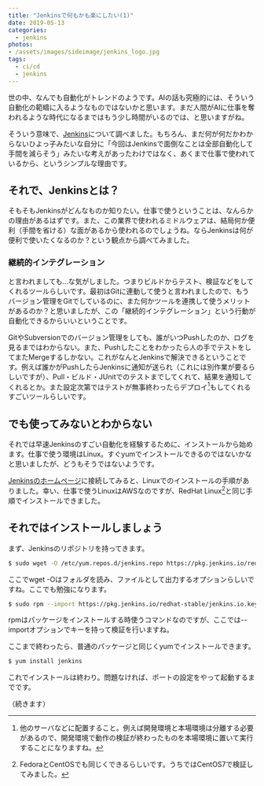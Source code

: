 ```yaml
---
title: "Jenkinsで何もかも楽にしたい(1)"
date: 2019-05-13
categories: 
  - jenkins
photos:
- /assets/images/sideimage/jenkins_logo.jpg
tags:
  - ci/cd
  - jenkins
---
```


世の中、なんでも自動化がトレンドのようです。AIの話も究極的には、そういう自動化の範疇に入るようなものではないかと思います。まだ人間がAIに仕事を奪われるような時代になるまではもう少し時間がいるのでは、と思いますがね。

そういう意味で、[Jenkins](https://jenkins.io/)について調べました。もちろん、まだ何が何だかわからないひよっ子みたいな自分に「今回はJenkinsで面倒なことは全部自動化して手間を減らそう」みたいな考えがあったわけではなく、あくまで仕事で使われているから、というシンプルな理由です。

## それで、Jenkinsとは？

そもそもJenkinsがどんなものか知りたい。仕事で使うということは、なんらかの理由があるはずです。また、この業界で使われるミドルウェアは、結局何か便利（手間を省ける）な面があるから使われるのでしょうね。ならJenkinsは何が便利で使いたくなるのか？という観点から調べてみました。

### 継続的インテグレーション

と言われましても…な気がしました。つまりビルドからテスト、検証などをしてくれるツールらしいです。最初はGitに連動して使うと言われましたので、もうバージョン管理をGitでしているのに、また何かツールを連携して使うメリットがあるのか？と思いましたが、この「継続的インテグレーション」という行動が自動化できるからいいということです。

GitやSubversionでのバージョン管理をしても、誰がいつPushしたのか、ログを見るまではわからない。また、Pushしたことをわかったら人の手でテストをしてまたMergeするしかない。これがなんとJenkinsで解決できるということです。例えば誰かがPushしたらJenkinsに通知が送られ（これには別作業が要るらしいですが）、Pull・ビルド・JUnitでのテストまでしてくれて、結果を通知してくれるとか。また設定次第ではテストが無事終わったらデプロイ[^1]もしてくれるすごいツールらしいです。

## でも使ってみないとわからない

それでは早速Jenkinsのすごい自動化を経験するために、インストールから始めます。仕事で使う環境はLinux。すぐyumでインストールできるのではないかなと思いましたが、どうもそうではないようです。

[Jenkinsのホームページ](https://jenkins.io/)に接続してみると、Linuxでのインストールの手順がありました。幸い、仕事で使うLinuxはAWSなのですが、RedHat Linux[^2]と同じ手順でインストールできました。

## それではインストールしましょう

まず、Jenkinsのリポジトリを持ってきます。
```bash
$ sudo wget -O /etc/yum.repos.d/jenkins.repo https://pkg.jenkins.io/redhat-stable/jenkins.repo
```
ここでwget -Oはフォルダを読み、ファイルとして出力するオプションらしいですね。ここでも勉強になります。
```bash
$ sudo rpm --import https://pkg.jenkins.io/redhat-stable/jenkins.io.key
```
rpmはパッケージをインストールする時使うコマンドなのですが、ここでは--importオプションでキーを持って検証を行いますね。

ここまで終わったら、普通のパッケージと同じくyumでインストールできます。
```bash
$ yum install jenkins
```
これでインストールは終わり。問題なければ、ポートの設定をやって起動するまでです。

（続きます）

[^1]: 他のサーバなどに配置すること。例えば開発環境と本場環境は分離する必要があるので、開発環境で動作の検証が終わったものを本場環境に置いて実行することになりますね。

[^2]: FedoraとCentOSでも同じくできるらしいです。うちではCentOS7で検証してみました。